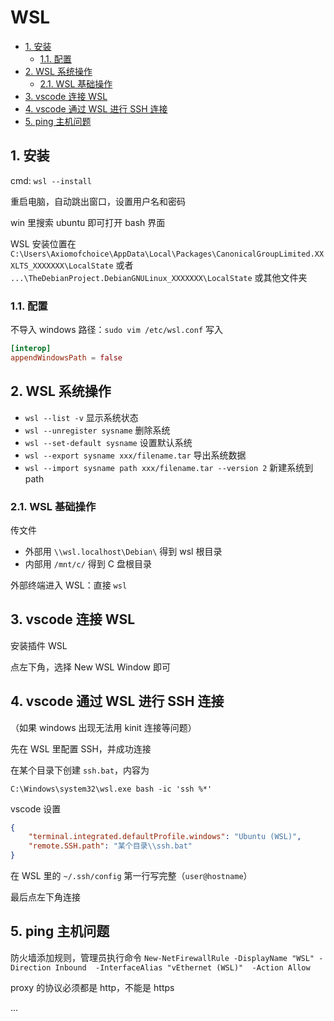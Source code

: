 # WSL

- [1. 安装](#1-安装)
  - [1.1. 配置](#11-配置)
- [2. WSL 系统操作](#2-wsl-系统操作)
  - [2.1. WSL 基础操作](#21-wsl-基础操作)
- [3. vscode 连接 WSL](#3-vscode-连接-wsl)
- [4. vscode 通过 WSL 进行 SSH 连接](#4-vscode-通过-wsl-进行-ssh-连接)
- [5. ping 主机问题](#5-ping-主机问题)

## 1. 安装

cmd: `wsl --install`

重启电脑，自动跳出窗口，设置用户名和密码

win 里搜索 ubuntu 即可打开 bash 界面

WSL 安装位置在 `C:\Users\Axiomofchoice\AppData\Local\Packages\CanonicalGroupLimited.XXXLTS_XXXXXXX\LocalState` 或者 `...\TheDebianProject.DebianGNULinux_XXXXXXX\LocalState` 或其他文件夹

### 1.1. 配置

不导入 windows 路径：`sudo vim /etc/wsl.conf` 写入

```conf
[interop]
appendWindowsPath = false
```

## 2. WSL 系统操作

- `wsl --list -v` 显示系统状态
- `wsl --unregister sysname` 删除系统
- `wsl --set-default sysname` 设置默认系统
- `wsl --export sysname xxx/filename.tar` 导出系统数据
- `wsl --import sysname path xxx/filename.tar --version 2` 新建系统到 path

### 2.1. WSL 基础操作

传文件

- 外部用 `\\wsl.localhost\Debian\` 得到 wsl 根目录
- 内部用 `/mnt/c/` 得到 C 盘根目录

外部终端进入 WSL：直接 `wsl`

## 3. vscode 连接 WSL

安装插件 WSL

点左下角，选择 New WSL Window 即可

## 4. vscode 通过 WSL 进行 SSH 连接

（如果 windows 出现无法用 kinit 连接等问题）

先在 WSL 里配置 SSH，并成功连接

在某个目录下创建 `ssh.bat`，内容为

```text
C:\Windows\system32\wsl.exe bash -ic 'ssh %*'
```

vscode 设置

```json
{
    "terminal.integrated.defaultProfile.windows": "Ubuntu (WSL)",
    "remote.SSH.path": "某个目录\\ssh.bat"
}
```

在 WSL 里的 `~/.ssh/config` 第一行写完整（`user@hostname`）

最后点左下角连接

## 5. ping 主机问题

防火墙添加规则，管理员执行命令 `New-NetFirewallRule -DisplayName "WSL" -Direction Inbound  -InterfaceAlias "vEthernet (WSL)"  -Action Allow`

proxy 的协议必须都是 http，不能是 https

...
